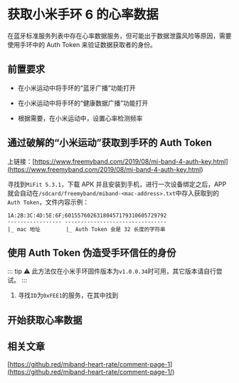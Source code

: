 # 获取小米手环 6 的心率数据
<p id="8DypdnMybrqMNk7xAN8sgi">

在蓝牙标准服务列表中存在心率数据服务，但可能出于数据泄露风险等原因，需要使用手环中的 Auth Token 来验证数据获取者的身份。

</p>

<p id="zNgkpgEC9ZxyTPx6uPrLb">

## 前置要求

</p>

- 在小米运动中将手环的“蓝牙广播”功能打开

- 在小米运动中将手环的“健康数据广播”功能打开

- 根据需要，在小米运动中，设置心率检测频率

<p id="WJEy4MnexcN7ZBoKdb7ek">

## 通过破解的“小米运动”获取到手环的 Auth Token

</p>

<p id="74fEByX82pJaysu4ARA9T7">

上链接：[https://www.freemyband.com/2019/08/mi-band-4-auth-key.html](<https://www.freemyband.com/2019/08/mi-band-4-auth-key.html>)

</p>

<p id="gRpNxrwbDRyjZD6DTBdkFL">

寻找到`MiFit 5.3.1`，下载 APK 并且安装到手机，进行一次设备绑定之后，APP 就会自动在`/sdcard/freemyband/miband-<mac-address>.txt`中存入获取到的`Auth Token`，文件内容示例：

</p>

<p id="f4FdoTjPYQ6oft88awfMPs">

```纯文本
1A:2B:3C:4D:5E:6F;60155760263180457179310605729792
----------------- --------------------------------
|_ mac 地址        |_ Auth Token 会是 32 长度的字符串
```


</p>

<p id="cu5tX3Tqapkrq2g5Su9JJ3">

## 使用 Auth Token 伪造受手环信任的身份

</p>

<p id="eTpgZoJ6QcbA3wF2sZr3pJ">

::: tip ⚠️
此方法仅在小米手环固件版本为`v1.0.0.34`时可用，其它版本请自行尝试。
:::

</p>

1. 寻找`ID`为`0xFEE1`的服务，在其中找到

<p id="mmADgC6GLptJ1szq9idaaG">

## 开始获取心率数据

</p>

<p id="nkQAXNUrCAPvbXQtUfAFzb">

## 相关文章

</p>

<p id="4Z2fqoVAE38sDQtXKnBMbu">

[https://github.red/miband-heart-rate/comment-page-1](<https://github.red/miband-heart-rate/comment-page-1/>)

</p>
